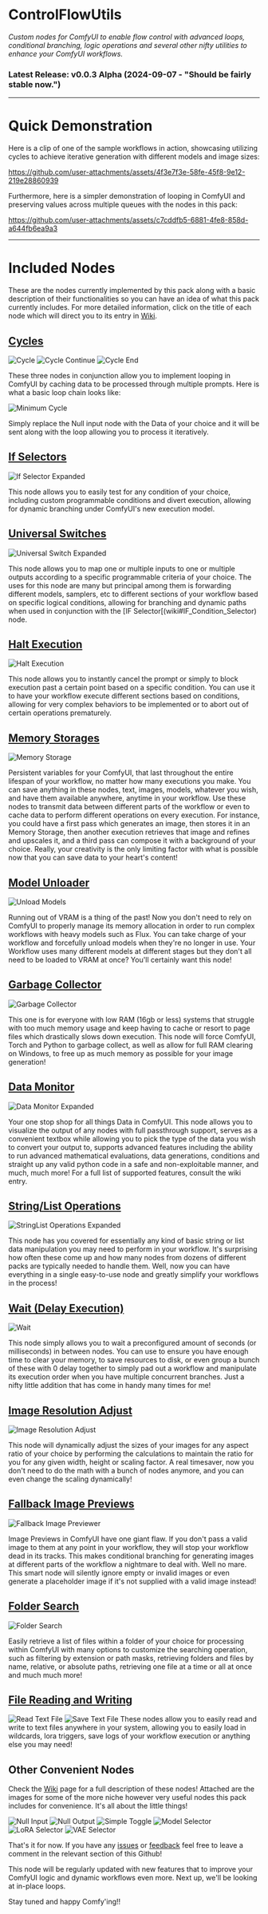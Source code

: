 # ControlFlowUtils
_Custom nodes for ComfyUI to enable flow control with advanced loops, conditional branching, logic operations and several other nifty utilities to enhance your ComfyUI workflows._

### **Latest Release:** v0.0.3 Alpha (2024-09-07 - "Should be fairly stable now.")
---

# Quick Demonstration

Here is a clip of one of the sample workflows in action, showcasing utilizing cycles to achieve iterative generation with different models and image sizes:

https://github.com/user-attachments/assets/4f3e7f3e-58fe-45f8-9e12-219e28860939

Furthermore, here is a simpler demonstration of looping in ComfyUI and preserving values across multiple queues with the nodes in this pack:

https://github.com/user-attachments/assets/c7cddfb5-6881-4fe8-858d-a644fb6ea9a3

---

# Included Nodes

These are the nodes currently implemented by this pack along with a basic description of their functionalities so you can have an idea of what this pack currently includes.
For more detailed information, click on the title of each node which will direct you to its entry in [Wiki](https://github.com/VykosX/ControlFlowUtils/wiki/).

## [Cycles](https://github.com/VykosX/ControlFlowUtils/wiki/ControlFlowUtils-%E2%80%90-In-Depth-Node-Explanation#Cycle)
![Cycle](https://github.com/user-attachments/assets/fe8ec278-3ef2-4cf0-a35d-e05543ee9e81)
![Cycle Continue](https://github.com/user-attachments/assets/7f24e7ec-fde1-43dd-b0b6-fb43359e016c)
![Cycle End](https://github.com/user-attachments/assets/8769de88-488e-4da2-8056-605bf60b41ff)

These three nodes in conjunction allow you to implement looping in ComfyUI by caching data to be processed through multiple prompts. Here is what a basic loop chain looks like:

![Minimum Cycle](https://github.com/user-attachments/assets/dbdbf9a7-6111-435f-b379-ff1fb7754cbf)

Simply replace the Null input node with the Data of your choice and it will be sent along with the loop allowing you to process it iteratively.

## [If Selectors](https://github.com/VykosX/ControlFlowUtils/wiki/ControlFlowUtils-%E2%80%90-In-Depth-Node-Explanation#IF_Condition_Selector)

![If Selector Expanded](https://github.com/user-attachments/assets/c5d8055e-5c68-4724-ade3-c52deb0a4041)

This node allows you to easily test for any condition of your choice, including custom programmable conditions and divert execution, allowing for dynamic branching under ComfyUI's new execution model.

## [Universal Switches](https://github.com/VykosX/ControlFlowUtils/wiki/ControlFlowUtils-%E2%80%90-In-Depth-Node-Explanation#Universal_Switch)

![Universal Switch Expanded](https://github.com/user-attachments/assets/dd2cd4dd-dbdc-4a2e-be43-e5ae3eb91677)

This node allows you to map one or multiple inputs to one or multiple outputs according to a specific programmable criteria of your choice. The uses for this node are many but principal among them is forwarding different models, samplers, etc to different sections of your workflow based on specific logical conditions, allowing for branching and dynamic paths when used in conjunction with the [IF Selector[(wiki#IF_Condition_Selector) node.

## [Halt Execution](https://github.com/VykosX/ControlFlowUtils/wiki/ControlFlowUtils-%E2%80%90-In-Depth-Node-Explanation#Halt_Execution)

![Halt Execution](https://github.com/user-attachments/assets/283909f2-8113-425a-ab16-0b78d4b6285e)

This node allows you to instantly cancel the prompt or simply to block execution past a certain point based on a specific condition. You can use it to have your workflow execute different sections based on conditions, allowing for very complex behaviors to be implemented or to abort out of certain operations prematurely.

## [Memory Storages](https://github.com/VykosX/ControlFlowUtils/wiki/ControlFlowUtils-%E2%80%90-In-Depth-Node-Explanation#Memory_Storage)

![Memory Storage](https://github.com/user-attachments/assets/e1033807-cb93-4f27-b65a-a9e9d99be98f)

Persistent variables for your ComfyUI, that last throughout the entire lifespan of your workflow, no matter how many executions you make. You can save anything in these nodes, text, images, models, whatever you wish, and have them available anywhere, anytime in your workflow. Use these nodes to transmit data between different parts of the workflow or even to cache data to perform different operations on every execution. For instance, you could have a first pass which generates an image, then stores it in an Memory Storage, then another execution retrieves that image and refines and upscales it, and a third pass can compose it with a background of your choice. Really, your creativity is the only limiting factor with what is possible now that you can save data to your heart's content!

## [Model Unloader](https://github.com/VykosX/ControlFlowUtils/wiki/ControlFlowUtils-%E2%80%90-In-Depth-Node-Explanation#Unload_Models)

![Unload Models](https://github.com/user-attachments/assets/136249f6-682b-4dc2-a7eb-565480da87e1)

Running out of VRAM is a thing of the past! Now you don't need to rely on ComfyUI to properly manage its memory allocation in order to run complex workflows with heavy models such as Flux. You can take charge of your workflow and forcefully unload models when they're no longer in use. Your Workflow uses many different models at different stages but they don't all need to be loaded to VRAM at once? You'll certainly want this node!

## [Garbage Collector](https://github.com/VykosX/ControlFlowUtils/wiki/ControlFlowUtils-%E2%80%90-In-Depth-Node-Explanation#Garbage_Collector)

![Garbage Collector](https://github.com/user-attachments/assets/f217979c-4d71-41e0-abab-377d9d1ee98a)

This one is for everyone with low RAM (16gb or less) systems that struggle with too much memory usage and keep having to cache or resort to page files which drastically slows down execution. This node will force ComfyUI, Torch and Python to garbage collect, as well as allow for full RAM clearing on Windows, to free up as much memory as possible for your image generation!

## [Data Monitor](https://github.com/VykosX/ControlFlowUtils/wiki/ControlFlowUtils-%E2%80%90-In-Depth-Node-Explanation#Data_Monitor)

![Data Monitor Expanded](https://github.com/user-attachments/assets/eae1ed5f-5628-42c2-a3bc-17cbd97a6598)

Your one stop shop for all things Data in ComfyUI. This node allows you to visualize the output of any nodes with full passthrough support, serves as a convenient textbox while allowing you to pick the type of the data you wish to convert your output to, supports advanced features including the ability to run advanced mathematical evaluations, data generations, conditions and straight up any valid python code in a safe and non-exploitable manner, and much, much more! For a full list of supported features, consult the wiki entry.

## [String/List Operations](https://github.com/VykosX/ControlFlowUtils/wiki/ControlFlowUtils-%E2%80%90-In-Depth-Node-Explanation#String_List_Operations)

![StringList Operations Expanded](https://github.com/user-attachments/assets/e532b300-2709-4639-937c-7dc58b92947b)

This node has you covered for essentially any kind of basic string or list data manipulation you may need to perform in your workflow. It's surprising how often these come up and how many nodes from dozens of different packs are typically needed to handle them. Well, now you can have everything in a single easy-to-use node and greatly simplify your workflows in the process!

## [Wait (Delay Execution)](https://github.com/VykosX/ControlFlowUtils/wiki/ControlFlowUtils-%E2%80%90-In-Depth-Node-Explanation#Wait_Delay_Execution)

![Wait](https://github.com/user-attachments/assets/62a722b6-2802-45bc-ba07-b5a410323f7a)

This node simply allows you to wait a preconfigured amount of seconds (or milliseconds) in between nodes. You can use to ensure you have enough time to clear your memory, to save resources to disk, or even group a bunch of these with 0 delay together to simply pad out a workflow and manipulate its execution order when you have multiple concurrent branches. Just a nifty little addition that has come in handy many times for me!

## [Image Resolution Adjust](https://github.com/VykosX/ControlFlowUtils/wiki/ControlFlowUtils-%E2%80%90-In-Depth-Node-Explanation#Image_Resolution_Adjust)

![Image Resolution Adjust](https://github.com/user-attachments/assets/c500d87e-2211-4adf-9d71-ad235d060856)

This node will dynamically adjust the sizes of your images for any aspect ratio of your choice by performing the calculations to maintain the ratio for you for any given width, height or scaling factor. A real timesaver, now you don't need to do the math with a bunch of nodes anymore, and you can even change the scaling dynamically!

## [Fallback Image Previews](https://github.com/VykosX/ControlFlowUtils/wiki/ControlFlowUtils-%E2%80%90-In-Depth-Node-Explanation#Fallback_Image_Previewer)

![Fallback Image Previewer](https://github.com/user-attachments/assets/3952e543-d8e5-4174-8996-c2fe674c4850)

Image Previews in ComfyUI have one giant flaw. If you don't pass a valid image to them at any point in your workflow, they will stop your workflow dead in its tracks. This makes conditional branching for generating images at different parts of the workflow a nightmare to deal with. Well no mare. This smart node will silently ignore empty or invalid images or even generate a placeholder image if it's not supplied with a valid image instead!

## [Folder Search](https://github.com/VykosX/ControlFlowUtils/wiki/ControlFlowUtils-%E2%80%90-In-Depth-Node-Explanation#Folder_Search)

![Folder Search](https://github.com/user-attachments/assets/9d3b1380-7222-4703-9eb0-e27cdfa4bd50)

Easily retrieve a list of files within a folder of your choice for processing within ComfyUI with many options to customize the searching operation, such as filtering by extension or path masks, retrieving folders and files by name, relative, or absolute paths, retrieving one file at a time or all at once and much much more!

## [File Reading and Writing](https://github.com/VykosX/ControlFlowUtils/wiki/ControlFlowUtils-%E2%80%90-In-Depth-Node-Explanation#ReadTextFile)
![Read Text File](https://github.com/user-attachments/assets/74b2b9cf-2719-4028-95a1-b2e3b6f08cfa) ![Save Text File](https://github.com/user-attachments/assets/f1935699-7b79-4bb9-9fac-072e313877b8)
These nodes allow you to easily read and write to text files anywhere in your system, allowing you to easily load in wildcards, lora triggers, save logs of your workflow execution or anything else you may need!

## Other Convenient Nodes

Check the [Wiki]([#wiki](https://github.com/VykosX/ControlFlowUtils/wiki/ControlFlowUtils-%E2%80%90-In-Depth-Node-Explanation#Null_Input)) page for a full description of these nodes! Attached are the images for some of the more niche however very useful nodes this pack includes for convenience. It's all about the little things!

![Null Input](https://github.com/user-attachments/assets/3de757fe-9151-4f2a-978b-d4dfd3ece6d3)
![Null Output](https://github.com/user-attachments/assets/99656fa2-fd48-42f8-aefc-7e563038c2d2)
![Simple Toggle](https://github.com/user-attachments/assets/c2d76549-4a1a-4d6c-a226-a8047f0d36f5)
![Model Selector](https://github.com/user-attachments/assets/41ca172a-8dc2-40af-97c9-1a9442ac5cb4)
![LoRA Selector](https://github.com/user-attachments/assets/43286fcb-1f4a-4699-a9a3-11c322c61615)
![VAE Selector](https://github.com/user-attachments/assets/e4ba2666-3d95-4945-b178-6ae21bbe7a90)

That's it for now. If you have any [issues](https://github.com/VykosX/ControlFlowUtils/issues) or [feedback](https://github.com/VykosX/ControlFlowUtils/discussions) feel free to leave a comment in the relevant section of this Github!


This node will be regularly updated with new features that to improve your ComfyUI logic and dynamic workflows even more. Next up, we'll be looking at in-place loops.

Stay tuned and happy Comfy'ing!!


